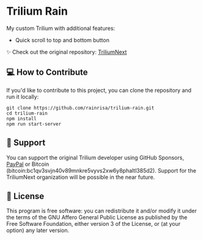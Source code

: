 # Trilium Rain

My custom Trilium with additional features:

* Quick scroll to top and bottom button

✨ Check out the original repository: [TriliumNext](https://github.com/TriliumNext/Notes)

## 💻 How to Contribute

If you'd like to contribute to this project, you can clone the repository and run it locally:

```shell
git clone https://github.com/rainrisa/trilium-rain.git
cd trilium-rain
npm install
npm run start-server
```

## 🤝 Support

You can support the original Trilium developer using GitHub Sponsors, [PayPal](https://paypal.me/za4am) or Bitcoin (bitcoin:bc1qv3svjn40v89mnkre5vyvs2xw6y8phaltl385d2).
Support for the TriliumNext organization will be possible in the near future.

## 🔑 License

This program is free software: you can redistribute it and/or modify it under the terms of the GNU Affero General Public License as published by the Free Software Foundation, either version 3 of the License, or (at your option) any later version.

